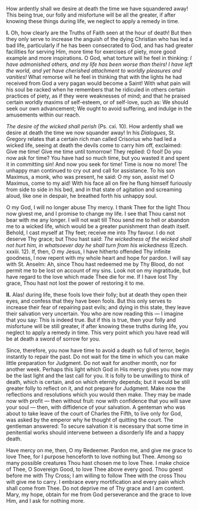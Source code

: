 
How ardently shall we desire at death the time we have squandered away! This being true, our folly and misfortune will be all the greater, if after knowing these things during life, we neglect to apply a remedy in time.

**I\.** Oh, how clearly are the Truths of Faith seen at the hour of death! But then they only serve to increase the anguish of the dying Christian who has led a bad life, particularly if he has been consecrated to God, and has had greater facilities for serving Him, more time for exercises of piety, more good example and more inspirations. O God, what torture will he feel in thinking: *I have admonished others, and my life has been worse than theirs! I have left the world, and yet have cherished attachment to worldly pleasures and vanities!* What remorse will he feel in thinking that with the lights he had received from God a very pagan would become a Saint! With what pain will his soul be racked when he remembers that he ridiculed in others certain practices of piety, as if they were weaknesses of mind; and that he praised certain worldly maxims of self-esteem, or of self-love, such as: We should seek our own advancement; We ought to avoid suffering, and indulge in the amusements within our reach.

*The desire of the wicked shall perish* (Ps. cxi. 10). How ardently shall we desire at death the time we now squander away! In his *Dialogues*, St. Gregory relates that a certain rich man called Crisorius who had led a wicked life, seeing at death the devils come to carry him off, exclaimed: Give me time! Give me time until tomorrow! They replied: O fool! Do you now ask for time? You have had so much time, but you wasted it and spent it in committing sin! And now you seek for time! Time is now no more! The unhappy man continued to cry out and call for assistance. To his son Maximus, a monk, who was present, he said: O my son, assist me! O Maximus, come to my aid! With his face all on fire he flung himself furiously from side to side in his bed, and in that state of agitation and screaming aloud, like one in despair, he breathed forth his unhappy soul.

O my God, I will no longer abuse Thy mercy. I thank Thee for the light Thou now givest me, and I promise to change my life. I see that Thou canst not bear with me any longer. I will not wait till Thou send me to hell or abandon me to a wicked life, which would be a greater punishment than death itself. Behold, I cast myself at Thy feet; receive me into Thy favour. I do not deserve Thy grace; but Thou hast said: *The wickedness of the wicked shall not hurt him, in whatsoever day he shall turn from his wickedness* (Ezech. xxxiii. 12). If, then, O my Jesus, I have hitherto offended Thy infinite goodness, I now repent with my whole heart and hope for pardon. I will say with St. Anselm: Ah, since Thou hast redeemed me by Thy Blood, do not permit me to be lost on account of my sins. Look not on my ingratitude, but have regard to the love which made Thee die for me. If I have lost Thy grace, Thou hast not lost the power of restoring it to me.

**II\.** Alas! during life, these fools love their folly; but at death they open their eyes, and confess that they have been fools. But this only serves to increase their fear of repairing past evils; and dying in this state, they leave their salvation very uncertain. You who are now reading this — I imagine that you say: This is indeed true. But if this is true, then your folly and misfortune will be still greater, if after knowing these truths during life, you neglect to apply a remedy in time. This very point which you have read will be at death a sword of sorrow for you.

Since, therefore, you now have time to avoid a death so full of terror, begin instantly to repair the past. Do not wait for the time in which you can make little preparation for Judgment. Do not wait for another month, nor for another week. Perhaps this light which God in His mercy gives you now may be the last light and the last call for you. It is folly to be unwilling to think of death, which is certain, and on which eternity depends; but it would be still greater folly to reflect on it, and not prepare for Judgment. Make now the reflections and resolutions which you would then make. They may be made now with profit — then without fruit: now with confidence that you will save your soul — then, with diffidence of your salvation. A genteman who was about to take leave of the court of Charles the Fifth, to live only for God, was asked by the emperor why he thought of quitting the court. The gentleman answered: To secure salvation it is necessary that some time in penitential works should intervene between a disorderly life and a happy death.

Have mercy on me, then, O my Redeemer. Pardon me, and give me grace to love Thee, for I purpose henceforth to love nothing but Thee. Among so many possible creatures Thou hast chosen me to love Thee. I make choice of Thee, O Sovereign Good, to love Thee above every good. Thou goest before me with Thy Cross; I am willing to follow Thee with the cross Thou wilt give me to carry. I embrace every mortification and every pain which shall come from Thee. Do not deprive me of Thy grace and I am content. Mary, my hope, obtain for me from God perseverance and the grace to love Him, and I ask for nothing more.

